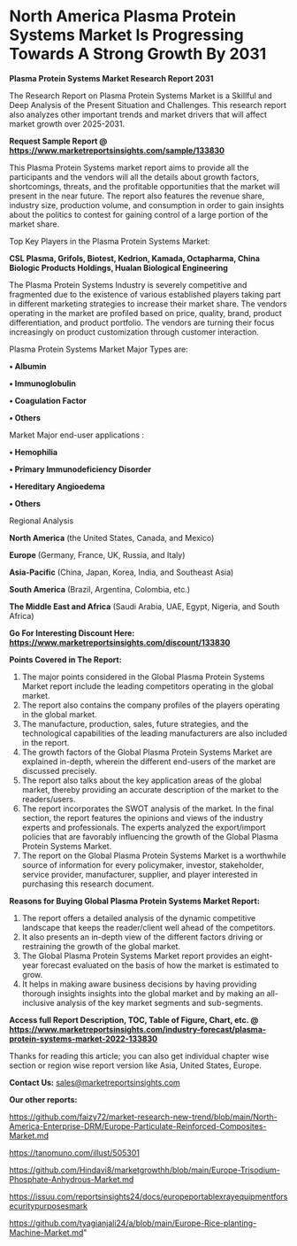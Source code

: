 # North America Plasma Protein Systems Market Is Progressing Towards A Strong Growth By 2031

<strong>Plasma Protein Systems Market Research Report 2031</strong>

The Research Report on Plasma Protein Systems Market is a Skillful and Deep Analysis of the Present Situation and Challenges. This research report also analyzes other important trends and market drivers that will affect market growth over 2025-2031.

<strong>Request Sample Report @ <a href=https://www.marketreportsinsights.com/sample/133830>https://www.marketreportsinsights.com/sample/133830</a></strong>

This Plasma Protein Systems market report aims to provide all the participants and the vendors will all the details about growth factors, shortcomings, threats, and the profitable opportunities that the market will present in the near future. The report also features the revenue share, industry size, production volume, and consumption in order to gain insights about the politics to contest for gaining control of a large portion of the market share.

Top Key Players in the Plasma Protein Systems Market:

<strong>CSL Plasma, Grifols, Biotest, Kedrion, Kamada, Octapharma, China Biologic Products Holdings, Hualan Biological Engineering</strong>

The Plasma Protein Systems Industry is severely competitive and fragmented due to the existence of various established players taking part in different marketing strategies to increase their market share. The vendors operating in the market are profiled based on price, quality, brand, product differentiation, and product portfolio. The vendors are turning their focus increasingly on product customization through customer interaction.

Plasma Protein Systems Market Major Types are:

<strong>• Albumin

• Immunoglobulin

• Coagulation Factor

• Others</strong>

Market Major end-user applications :

<strong>• Hemophilia

• Primary Immunodeficiency Disorder

• Hereditary Angioedema

• Others</strong>

Regional Analysis

</u><strong><b>North America</b></strong> (the United States, Canada, and Mexico)

<strong><b>Europe </b></strong>(Germany, France, UK, Russia, and Italy)

<strong><b>Asia-Pacific</b></strong> (China, Japan, Korea, India, and Southeast Asia)

<strong><b>South America</b></strong> (Brazil, Argentina, Colombia, etc.)

<strong><b>The Middle East and Africa</b></strong> (Saudi Arabia, UAE, Egypt, Nigeria, and South Africa)

<strong>Go For Interesting Discount Here: <a href=https://www.marketreportsinsights.com/discount/133830>https://www.marketreportsinsights.com/discount/133830</a></strong>

<strong>Points Covered in The Report:</strong>
<ol>
  <li>The major points considered in the Global Plasma Protein Systems Market report include the leading competitors operating in the global market.</li>
  <li>The report also contains the company profiles of the players operating in the global market.</li>
  <li>The manufacture, production, sales, future strategies, and the technological capabilities of the leading manufacturers are also included in the report.</li>
  <li>The growth factors of the Global Plasma Protein Systems Market are explained in-depth, wherein the different end-users of the market are discussed precisely.</li>
  <li>The report also talks about the key application areas of the global market, thereby providing an accurate description of the market to the readers/users.</li>
  <li>The report incorporates the SWOT analysis of the market. In the final section, the report features the opinions and views of the industry experts and professionals. The experts analyzed the export/import policies that are favorably influencing the growth of the Global Plasma Protein Systems Market.</li>
  <li>The report on the Global Plasma Protein Systems Market is a worthwhile source of information for every policymaker, investor, stakeholder, service provider, manufacturer, supplier, and player interested in purchasing this research document.</li>
</ol>
<strong>Reasons for Buying Global Plasma Protein Systems Market Report:</strong>

<ol>
  <li>The report offers a detailed analysis of the dynamic competitive landscape that keeps the reader/client well ahead of the competitors.</li>
  <li>It also presents an in-depth view of the different factors driving or restraining the growth of the global market.</li>
  <li>The Global Plasma Protein Systems Market report provides an eight-year forecast evaluated on the basis of how the market is estimated to grow.</li>
  <li>It helps in making aware business decisions by having providing thorough insights insights into the global market and by making an all-inclusive analysis of the key market segments and sub-segments.</li>
</ol>
<strong>Access full Report Description, TOC, Table of Figure, Chart, etc. @ <a href=https://www.marketreportsinsights.com/industry-forecast/plasma-protein-systems-market-2022-133830>https://www.marketreportsinsights.com/industry-forecast/plasma-protein-systems-market-2022-133830</a></strong>


Thanks for reading this article; you can also get individual chapter wise section or region wise report version like Asia, United States, Europe.

<strong>Contact Us:</strong>
sales@marketreportsinsights.com

<strong>Our other reports:</strong>

<a href=https://github.com/faizy72/market-research-new-trend/blob/main/North-America-Enterprise-DRM/Europe-Particulate-Reinforced-Composites-Market.md>https://github.com/faizy72/market-research-new-trend/blob/main/North-America-Enterprise-DRM/Europe-Particulate-Reinforced-Composites-Market.md</a>

<a href=https://tanomuno.com/illust/505301>https://tanomuno.com/illust/505301</a>

<a href=https://github.com/Hindavi8/marketgrowthh/blob/main/Europe-Trisodium-Phosphate-Anhydrous-Market.md>https://github.com/Hindavi8/marketgrowthh/blob/main/Europe-Trisodium-Phosphate-Anhydrous-Market.md</a>

<a href=https://issuu.com/reportsinsights24/docs/europeportablexrayequipmentforsecuritypurposesmark>https://issuu.com/reportsinsights24/docs/europeportablexrayequipmentforsecuritypurposesmark</a>

<a href=https://github.com/tyagianjali24/a/blob/main/Europe-Rice-planting-Machine-Market.md>https://github.com/tyagianjali24/a/blob/main/Europe-Rice-planting-Machine-Market.md</a>"
